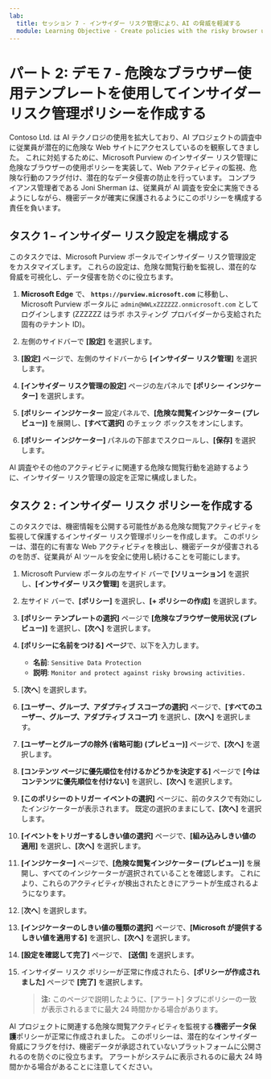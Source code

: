 ```yaml
---
lab:
  title: セッション 7 - インサイダー リスク管理により、AI の脅威を軽減する
  module: Learning Objective - Create policies with the risky browser usage template
---
```


# パート 2: デモ 7 - 危険なブラウザー使用テンプレートを使用してインサイダー リスク管理ポリシーを作成する

Contoso Ltd. は AI テクノロジの使用を拡大しており、AI プロジェクトの調査中に従業員が潜在的に危険な Web サイトにアクセスしているのを観察してきました。 これに対処するために、Microsoft Purview のインサイダー リスク管理に危険なブラウザーの使用ポリシーを実装して、Web アクティビティの監視、危険な行動のフラグ付け、潜在的なデータ侵害の防止を行っています。 コンプライアンス管理者である Joni Sherman は、従業員が AI 調査を安全に実施できるようにしながら、機密データが確実に保護されるようにこのポリシーを構成する責任を負います。

## タスク 1 – インサイダー リスク設定を構成する

このタスクでは、Microsoft Purview ポータルでインサイダー リスク管理設定をカスタマイズします。 これらの設定は、危険な閲覧行動を監視し、潜在的な脅威を可視化し、データ侵害を防ぐのに役立ちます。

1. **Microsoft Edge** で、 **`https://purview.microsoft.com`** に移動し、Microsoft Purview ポータルに `admin@WWLxZZZZZZ.onmicrosoft.com` としてログインします (ZZZZZZ はラボ ホスティング プロバイダーから支給された固有のテナント ID)。

1. 左側のサイドバーで **[設定]** を選択します。

1. **[設定]** ページで、左側のサイドバーから **[インサイダー リスク管理]** を選択します。

1. **[インサイダー リスク管理の設定]** ページの左パネルで **[ポリシー インジケーター]** を選択します。

1. **[ポリシー インジケーター** 設定パネルで、**[危険な閲覧インジケーター (プレビュー)]** を展開し、**[すべて選択]** のチェック ボックスをオンにします。

1. **[ポリシー インジケーター]** パネルの下部までスクロールし、**[保存]** を選択します。

AI 調査やその他のアクティビティに関連する危険な閲覧行動を追跡するように、インサイダー リスク管理の設定を正常に構成しました。

## タスク 2 : インサイダー リスク ポリシーを作成する

このタスクでは、機密情報を公開する可能性がある危険な閲覧アクティビティを監視して保護するインサイダー リスク管理ポリシーを作成します。 このポリシーは、潜在的に有害な Web アクティビティを検出し、機密データが侵害されるのを防ぎ、従業員が AI ツールを安全に使用し続けることを可能にします。

1. Microsoft Purview ポータルの左サイド バーで **[ソリューション]** を選択し、**[インサイダー リスク管理]** を選択します。

1. 左サイド バーで、**[ポリシー]** を選択し、**[+ ポリシーの作成]** を選択します。

1. **[ポリシー テンプレートの選択]** ページで **[危険なブラウザー使用状況 (プレビュー)]** を選択し、**[次へ]** を選択します。

1. **[ポリシーに名前をつける] ページ**で、以下を入力します。

    - **名前**: `Sensitive Data Protection`
    - **説明**: `Monitor and protect against risky browsing activities.`

1. [**次へ**] を選択します。

1. **[ユーザー、グループ、アダプティブ スコープの選択]** ページで、**[すべてのユーザー、グループ、アダプティブ スコープ]** を選択し、**[次へ]** を選択します。

1. **[ユーザーとグループの除外 (省略可能) (プレビュー)]** ページで、**[次へ]** を選択します。

1. **[コンテンツ ページに優先順位を付けるかどうかを決定する]** ページで **[今はコンテンツに優先順位を付けない]** を選択し、**[次へ]** を選択します。

1. **[このポリシーのトリガー イベントの選択]** ページに、前のタスクで有効にしたインジケーターが表示されます。 既定の選択のままにして、**[次へ]** を選択します。

1. **[イベントをトリガーするしきい値の選択]** ページで、**[組み込みしきい値の適用]** を選択し、**[次へ]** を選択します。

1. **[インジケーター]** ページで、**[危険な閲覧インジケーター (プレビュー)]** を展開し、すべてのインジケーターが選択されていることを確認します。 これにより、これらのアクティビティが検出されたときにアラートが生成されるようになります。

1. [**次へ**] を選択します。

1. **[インジケーターのしきい値の種類の選択]** ページで、**[Microsoft が提供するしきい値を適用する]** を選択し、**[次へ]** を選択します。

1. **[設定を確認して完了]** ページで、 **[送信]** を選択します。

1. インサイダー リスク ポリシーが正常に作成されたら、**[ポリシーが作成されました]** ページで **[完了]** を選択します。

    >**注:** このページで説明したように、[アラート] タブにポリシーの一致が表示されるまでに最大 24 時間かかる場合があります。

AI プロジェクトに関連する危険な閲覧アクティビティを監視する**機密データ保護**ポリシーが正常に作成されました。 このポリシーは、潜在的なインサイダー脅威にフラグを付け、機密データが承認されていないプラットフォームに公開されるのを防ぐのに役立ちます。 アラートがシステムに表示されるのに最大 24 時間かかる場合があることに注意してください。
